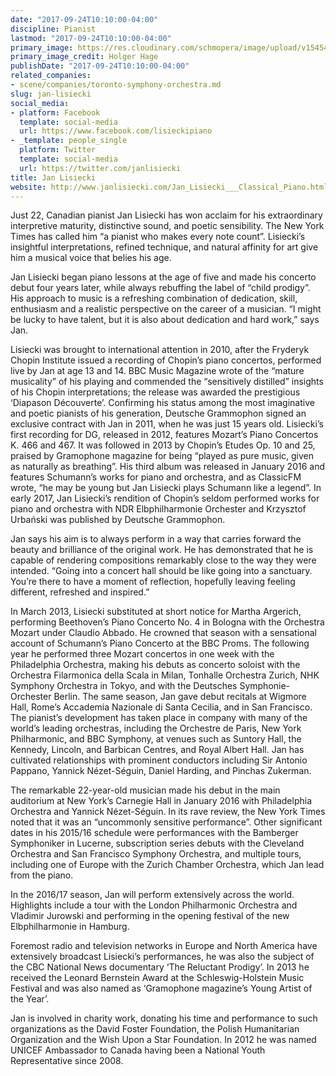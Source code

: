 ```yaml
---
date: "2017-09-24T10:10:00-04:00"
discipline: Pianist
lastmod: "2017-09-24T10:10:00-04:00"
primary_image: https://res.cloudinary.com/schmopera/image/upload/v1545409169/media/webhook-uploads/1506262212684/JL_Holger-Hage_lowres3-1030x685.png.png
primary_image_credit: Holger Hage
publishDate: "2017-09-24T10:10:00-04:00"
related_companies:
- scene/companies/toronto-symphony-orchestra.md
slug: jan-lisiecki
social_media:
- platform: Facebook
  template: social-media
  url: https://www.facebook.com/lisieckipiano
- _template: people_single
  platform: Twitter
  template: social-media
  url: https://twitter.com/janlisiecki
title: Jan Lisiecki
website: http://www.janlisiecki.com/Jan_Lisiecki___Classical_Piano.html
---
```


Just 22, Canadian pianist Jan Lisiecki has won acclaim for his extraordinary interpretive maturity, distinctive sound, and poetic sensibility. The New York Times has called him “a pianist who makes every note count”. Lisiecki’s insightful interpretations, refined technique, and natural affinity for art give him a musical voice that belies his age.

Jan Lisiecki began piano lessons at the age of five and made his concerto debut four years later, while always rebuffing the label of “child prodigy”. His approach to music is a refreshing combination of dedication, skill, enthusiasm and a realistic perspective on the career of a musician. “I might be lucky to have talent, but it is also about dedication and hard work,” says Jan.

Lisiecki was brought to international attention in 2010, after the Fryderyk Chopin Institute issued a recording of Chopin’s piano concertos, performed live by Jan at age 13 and 14. BBC Music Magazine wrote of the “mature musicality” of his playing and commended the “sensitively distilled” insights of his Chopin interpretations; the release was awarded the prestigious ‘Diapason Découverte’. Confirming his status among the most imaginative and poetic pianists of his generation, Deutsche Grammophon signed an exclusive contract with Jan in 2011, when he was just 15 years old. Lisiecki’s first recording for DG, released in 2012, features Mozart’s Piano Concertos K. 466 and 467. It was followed in 2013 by Chopin’s Etudes Op. 10 and 25, praised by Gramophone magazine for being “played as pure music, given as naturally as breathing”. His third album was released in January 2016 and features Schumann’s works for piano and orchestra, and as ClassicFM wrote, “he may be young but Jan Lisiecki plays Schumann like a legend”. In early 2017, Jan Lisiecki’s rendition of Chopin’s seldom performed works for piano and orchestra with NDR Elbphilharmonie Orchester and Krzysztof Urbański was published by Deutsche Grammophon.

Jan says his aim is to always perform in a way that carries forward the beauty and brilliance of the original work. He has demonstrated that he is capable of rendering compositions remarkably close to the way they were intended. “Going into a concert hall should be like going into a sanctuary. You’re there to have a moment of reflection, hopefully leaving feeling different, refreshed and inspired.”

In March 2013, Lisiecki substituted at short notice for Martha Argerich, performing Beethoven’s Piano Concerto No. 4 in Bologna with the Orchestra Mozart under Claudio Abbado. He crowned that season with a sensational account of Schumann’s Piano Concerto at the BBC Proms. The following year he performed three Mozart concertos in one week with the Philadelphia Orchestra, making his debuts as concerto soloist with the Orchestra Filarmonica della Scala in Milan, Tonhalle Orchestra Zurich, NHK Symphony Orchestra in Tokyo, and with the Deutsches Symphonie-Orchester Berlin. The same season, Jan gave debut recitals at Wigmore Hall, Rome’s Accademia Nazionale di Santa Cecilia, and in San Francisco. The pianist’s development has taken place in company with many of the world’s leading orchestras, including the Orchestre de Paris, New York Philharmonic, and BBC Symphony, at venues such as Suntory Hall, the Kennedy, Lincoln, and Barbican Centres, and Royal Albert Hall. Jan has cultivated relationships with prominent conductors including Sir Antonio Pappano, Yannick Nézet-Séguin, Daniel Harding, and Pinchas Zukerman.

The remarkable 22-year-old musician made his debut in the main auditorium at New York’s Carnegie Hall in January 2016 with Philadelphia Orchestra and Yannick Nézet-Séguin. In its rave review, the New York Times noted that it was an “uncommonly sensitive performance”. Other significant dates in his 2015/16 schedule were performances with the Bamberger Symphoniker in Lucerne, subscription series debuts with the Cleveland Orchestra and San Francisco Symphony Orchestra, and multiple tours, including one of Europe with the Zurich Chamber Orchestra, which Jan lead from the piano.

In the 2016/17 season, Jan will perform extensively across the world. Highlights include a tour with the London Philharmonic Orchestra and Vladimir Jurowski and performing in the opening festival of the new Elbphilharmonie in Hamburg.

Foremost radio and television networks in Europe and North America have extensively broadcast Lisiecki’s performances, he was also the subject of the CBC National News documentary ‘The Reluctant Prodigy’. In 2013 he received the Leonard Bernstein Award at the Schleswig-Holstein Music Festival and was also named as ‘Gramophone magazine’s Young Artist of the Year’.

Jan is involved in charity work, donating his time and performance to such organizations as the David Foster Foundation, the Polish Humanitarian Organization and the Wish Upon a Star Foundation. In 2012 he was named UNICEF Ambassador to Canada having been a National Youth Representative since 2008.
